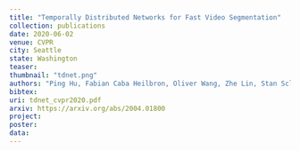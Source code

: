 ```yaml
---
title: "Temporally Distributed Networks for Fast Video Segmentation"
collection: publications
date: 2020-06-02
venue: CVPR
city: Seattle
state: Washington
teaser:
thumbnail: "tdnet.png"
authors: "Ping Hu, Fabian Caba Heilbron, Oliver Wang, Zhe Lin, Stan Sclaroff, Federico Perazzi"
bibtex:
uri: tdnet_cvpr2020.pdf
arxiv: https://arxiv.org/abs/2004.01800
project:
poster:
data:
---
```


